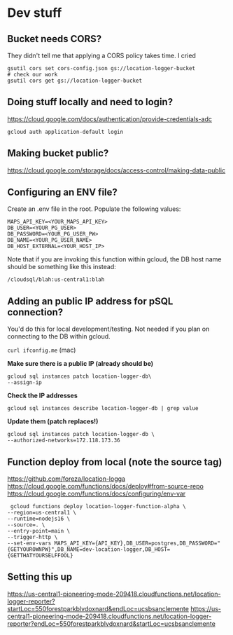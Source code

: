 # Dev stuff

## Bucket needs CORS?

They didn't tell me that applying a CORS policy takes time.
I cried

```
gsutil cors set cors-config.json gs://location-logger-bucket
# check our work
gsutil cors get gs://location-logger-bucket
```


## Doing stuff locally and need to login?

https://cloud.google.com/docs/authentication/provide-credentials-adc

`gcloud auth application-default login`


## Making bucket public?

https://cloud.google.com/storage/docs/access-control/making-data-public

## Configuring an ENV file?

Create an .env file in the root. Populate the following values:

```
MAPS_API_KEY=<YOUR_MAPS_API_KEY>
DB_USER=<YOUR_PG_USER>
DB_PASSWORD=<YOUR_PG_USER_PW>
DB_NAME=<YOUR_PG_USER_NAME> 
DB_HOST_EXTERNAL=<YOUR_HOST_IP> 
```
Note that if you are invoking this function within gcloud, the DB host name 
should be something like this instead:

```
/cloudsql/blah:us-central1:blah
```




## Adding an public IP address for pSQL connection?

You'd do this for local development/testing.
Not needed if you plan on connecting to the DB within gcloud.

`curl ifconfig.me` (mac)

  **Make sure there is a public IP (already should be)**
  ```
  gcloud sql instances patch location-logger-db\
  --assign-ip 
  ```

  **Check the IP addresses** 

  ```
  gcloud sql instances describe location-logger-db | grep value
  ```

  **Update them (patch replaces!)**

  ```
  gcloud sql instances patch location-logger-db \
  --authorized-networks=172.118.173.36
  ```



## Function deploy from local (note the source tag)

https://github.com/foreza/location-logga
https://cloud.google.com/functions/docs/deploy#from-source-repo
https://cloud.google.com/functions/docs/configuring/env-var

```
 gcloud functions deploy location-logger-function-alpha \
--region=us-central1 \
--runtime=nodejs16 \
--source=. \
--entry-point=main \
--trigger-http \
--set-env-vars MAPS_API_KEY={API_KEY},DB_USER=postgres,DB_PASSWORD="{GETYOUROWNPW}",DB_NAME=dev-location-logger,DB_HOST={GETTHATYOURSELFFOOL}
```




## Setting this up

https://us-central1-pioneering-mode-209418.cloudfunctions.net/location-logger-reporter?startLoc=550forestparkblvdoxnard&endLoc=ucsbsanclemente
https://us-central1-pioneering-mode-209418.cloudfunctions.net/location-logger-reporter?endLoc=550forestparkblvdoxnard&startLoc=ucsbsanclemente